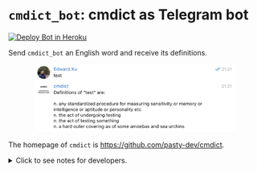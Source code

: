 # `cmdict_bot`: cmdict as Telegram bot

[![Deploy Bot in Heroku](https://github.com/pasty-dev/cmdict_bot/actions/workflows/deploy.yml/badge.svg)](https://github.com/pasty-dev/cmdict_bot/actions/workflows/deploy.yml)

Send `cmdict_bot` an English word and receive its definitions.

<p align="center">
  <img width="400" src="img/light-demo.png">
</p>

The homepage of `cmdict` is https://github.com/pasty-dev/cmdict.

<details><summary>Click to see notes for developers.</summary>
<p>

To fix Python version:

```sh
$ pyenv local 3.8.13

$ poetry config virtualenvs.in-project true

$ poetry env use $(pyenv which python)
```

To export `requirements.txt` using `Poetry`:

```sh
$ poetry export -f requirements.txt --output requirements.txt --without-hashes
```

To enable `Heroku` worker:

```sh
$ heroku ps:scale worker=1 -a cmdict
```

</p>
</details>
